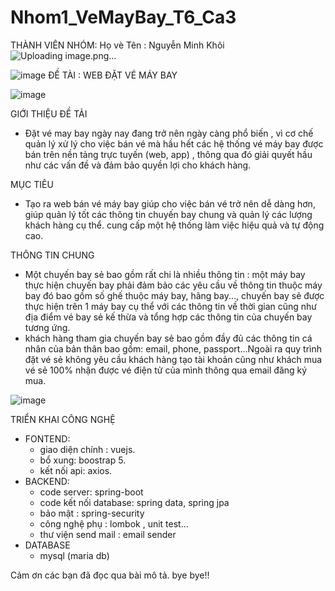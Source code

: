 # Nhom1_VeMayBay_T6_Ca3
THÀNH VIÊN NHÓM:
Họ vè Tên : Nguyễn Minh Khôi
![Uploading image.png…]()

![image](https://github.com/MMMinhkhoi123/Nhom1_VeMayBay_T6_Ca3/assets/118420965/256639b6-cdba-4aa0-b095-3505563a3839)
ĐỀ TÀI : WEB ĐẶT VÉ MÁY BAY

![image](https://github.com/MMMinhkhoi123/Nhom1_VeMayBay_T6_Ca3/assets/118420965/256639b6-cdba-4aa0-b095-3505563a3839)

GIỚI THIỆU ĐỀ TẢI
- Đặt vé may bay ngày nay đang trở nên ngày càng phổ biến , vì cơ chế quản lý xử lý cho việc bán vé mà hầu hết các hệ thống vé máy bay được bán trên nền tảng trực tuyến (web, app) , thông qua đó giải quyết hầu như các vấn đề và đảm bảo quyền lợi cho khách hàng.

MỤC TIÊU
- Tạo ra web bán vé máy bay giúp cho việc bán vé trở nên dễ dàng hơn, giúp quản lý tốt các thông tin chuyến bay chung và quản lý các lượng khách hàng cụ thể. cung cấp một hệ thống làm việc hiệu quả và tự động cao.  

THÔNG TIN CHUNG
- Một chuyến bay sẻ bao gồm rất chi là nhiều thông tin : một máy bay thực hiện chuyến bay phải đảm bảo các yêu cầu về thông tin thuộc máy bay đó bao gồm số ghế thuộc máy bay, hãng bay..., chuyến bay sẻ được thực hiện trên 1 máy bay cụ thể với các thông tin về thời gian cũng như địa điểm vé bay sẻ kế thừa và tổng hợp các thông tin của chuyến bay tương ứng.
- khách hàng tham gia chuyến bay sẻ bao gồm đầy đủ các thông tin cá nhân của bản thân bao gồm: email, phone, passport...Ngoài ra quy trình đặt vé sẻ không yêu cầu khách hàng tạo tài khoản cũng như khách mua vé sẻ 100% nhận được vé điện tử của mình thông qua email đăng ký mua.

![image](https://github.com/MMMinhkhoi123/Nhom1_VeMayBay_T6_Ca3/assets/118420965/436ca0c8-3cc8-45e2-9c12-e0034ac08893)

TRIỂN KHAI
CÔNG NGHỆ 
* FONTEND:
  - giao diện chính : vuejs.
  - bổ xung: boostrap 5.
  - kết nối api: axios.
* BACKEND:
  - code server: spring-boot
  - code kết nối database: spring data, spring jpa
  - bảo mật : spring-security
  - công nghệ phụ : lombok , unit test...
  - thư viện send mail : email sender
* DATABASE
  - mysql (maria db)

Cảm ơn các bạn đã đọc qua bài mô tả. bye bye!!
